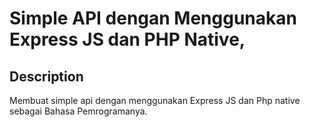 # Simple API dengan Menggunakan Express JS dan PHP Native,

## Description
Membuat simple api dengan menggunakan Express JS dan Php native sebagai Bahasa Pemrogramanya.
